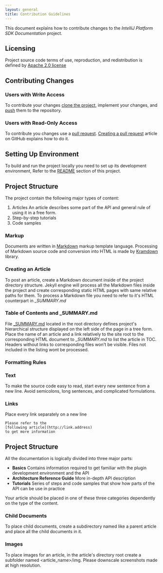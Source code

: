 ```yaml
---
layout: general
title: Contribution Guidelines
---
```


This document explains how to contribute changes to the *IntelliJ Platform SDK Documentation* project.

## Licensing
Project source code terms of use, reproduction, and redistribution is defined by
[Apache 2.0 license](http://www.apache.org/licenses/LICENSE-2.0.html)

## Contributing Changes

### Users with Write Access
To contribute your changes
[clone the project](https://help.github.com/articles/fetching-a-remote/),
implement your changes, and
[push](https://help.github.com/articles/pushing-to-a-remote/) them to the repository.


### Users with Read-Only Access

To contribute you changes use a 
[pull request](https://help.github.com/articles/using-pull-requests/).
[Creating a pull request](https://help.github.com/articles/creating-a-pull-request/)
article on GitHub explains how to do it.

## Setting Up Environment
To build and run the project locally you need to set up its development environment,
Refer to the 
[README](https://github.com/JetBrains/intellij-sdk-docs/blob/master/README.md) 
section of this project.

## Project Structure
The project contain the following major types of content:
 
1.  Articles
    An article describes some part of the API and general rule of using it in a free form.
2.  Step-by-step tutorials
3.  Code samples


### Markup

Documents are written in 
[Markdown](https://en.wikipedia.org/wiki/Markdown) 
markup template language. 
Processing of Markdown source code and conversion into HTML is made by
[Kramdown](http://kramdown.gettalong.org/syntax.html) library.


### Creating an Article

To post an article, create a Markdown document inside of the project directory structure.
Jekyll engine will process all the Markdown files inside the project and create corresponding static HTML pages with same relative paths for them.
To process a Markdown file you need to refer to it's HTML counterpart in *\_SUMMARY.md*
             
### Table of Contents and \_SUMMARY.md

File 
[\_SUMMARY.md](https://github.com/JetBrains/intellij-sdk-docs/blob/master/_SUMMARY.md) 
located in the root directory defines project's hierarchical structure displayed on the left side of the page in a tree form.
Place the name of an article and a link relatively to the site root to the corresponding HTML document to *\_SUMMARY.md* to list the article in TOC.
Headers without links to corresponding files won't be visible. Files not included in the listing wont be processed. 

### Formatting Rules

### Text
To make the source code easy to read, start every new sentence from a new line. 
Avoid semicolons, long sentences, and complicated formulations.

### Links
Place every link separately on a new line

```
Please refer to the  
[following article](http://link.address)
to get more information
```


## Project Structure

All the documentation is logically divided into three major parts:

* **Basics**
  Contains information required to get familiar with the plugin development environment and the API
* **Architecture Reference Guide**
  More in-depth API description 
* **Tutorials**
  Series of steps and code samples that show how parts of the API can be use in practice
  
Your article should be placed in one of these three categories dependently on the type of the content.


### Child Documents

To place child documents, create a subdirectory named like a parent article and place all the child documents in it.


### Images

To place images for an article, in the article's directory root create a subfolder named \<article_name\>/img. 
Please downscale screenshots made at high resolution.






